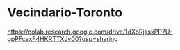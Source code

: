 # Vecindario-Toronto
https://colab.research.google.com/drive/1dXoRjssxPP7U-gpPFcexF4HKRTTXJv00?usp=sharing
